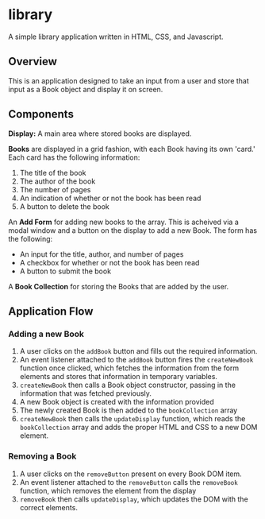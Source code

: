 # library
A simple library application written in HTML, CSS, and Javascript.

## Overview

This is an application designed to take an input from a user and store that input as a Book object and display it on screen. 

## Components
**Display:** A main area where stored books are displayed.

**Books** are displayed in a grid fashion, with each Book having its own 'card.' Each card has the following information:

1. The title of the book
2. The author of the book
3. The number of pages
4. An indication of whether or not the book has been read
5. A button to delete the book

An **Add Form** for adding new books to the array. This is acheived via a modal window and a button on the display to add a new Book. The form has the following:

* An input for the title, author, and number of pages
* A checkbox for whether or not the book has been read
* A button to submit the book

A **Book Collection** for storing the Books that are added by the user.

## Application Flow

### Adding a new Book

1. A user clicks on the `addBook` button and fills out the required information.
2. An event listener attached to the `addBook` button fires the `createNewBook` function once clicked, which fetches the information from the form elements and stores that information in temporary variables.
3. `createNewBook` then calls a Book object constructor, passing in the information that was fetched previously.
4. A new Book object is created with the information provided
5. The newly created Book is then added to the `bookCollection` array
6. `createNewBook` then calls the `updateDisplay` function, which reads the `bookCollection` array and adds the proper HTML and CSS to a new DOM element.

### Removing a Book

1. A user clicks on the `removeButton` present on every Book DOM item.
2. An event listener attached to the `removeButton` calls the `removeBook` function, which removes the element from the display
3. `removeBook` then calls `updateDisplay`, which updates the DOM with the correct elements.